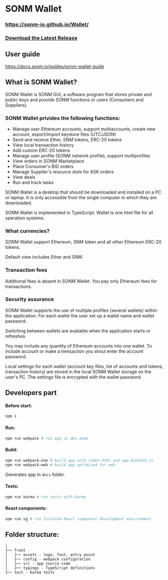 # SONM Wallet


### https://sonm-io.github.io/Wallet/
### [Download the Latest Release](https://github.com/sonm-io/Wallet/releases/latest)

## User guide
https://docs.sonm.io/guides/sonm-wallet-guide

## What is SONM Wallet?

SONM Wallet is SONM GUI, a software program that stores private and public keys and provide SONM functions or users (Consumers and Suppliers).

### SONM Wallet privides the following functions:
* Manage user Ethereum accounts, support multiaccounts, create new account, export/import keystore files (UTC/JSON)
* Send and receive Ether, SNM tokens, ERC-20 tokens
* View local transaction history
* Add custom ERC-20 tokens
* Manage user profile (SONM network profile), support multiprofiles
* View orders in SONM Marketplace
* Place Consumer's BID orders
* Manage Supplier's resource slots for ASK orders
* View deals
* Run and track tasks

SONM Wallet is a desktop that should be downloaded and installed on a PC or laptop. It is only accessible from the single computer in which they are downloaded. 

SONM Wallet is implemented in TypeScript. Wallet is one html file for all operation systems.

### What currencies?
SONM Wallet support Ethereum, SNM token and all other Ethereum ERC-20 tokens.

Default view includes Ether and SNM. 

### Transaction fees
Additional fees is absent in SONM Wallet.
You pay only Ethereum fees for transactions.

### Security assurance
SONM Wallet supports the use of multiple profiles (several wallets) within the application. For each wallet the user set up a wallet name and wallet password.

Switching between wallets are avaliable when the application starts or refreshes.

You may include any quantity of Ethereum accounts into one wallet. To include account or make a trensaction you shoul enter the account password.

Local settings for each wallet (account key files, list of accounts and tokens, transaction history) are stored in the local SONM Wallet  storage on the user's PC. The settings file is encrypted with the wallet password.

## Developers part

#### Before start:

```bash
npm i
```

#### Run:

```bash
npm run webpack # run app in dev mode
```

#### Build:
```bash
npm run webpack:one # build app with index.html and app.bundled.js
npm run webpack:web # build app optimized for web
```

Generates app in `docs` folder.

#### Tests:

```bash
npm run karma # run tests with Karma
```

#### React components:

```bash
npm run sg # run Isolated React component development environment
```

## Folder structure:

```
│
├── front
│   ├── assets - logo, font, entry point
│   ├── config - webpack configuration
│   ├── src - app source code
│   ├── typings - TypeScript definitions
├── test - Karma tests
```